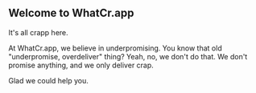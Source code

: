 ## Welcome to WhatCr.app

It's all crapp here.

At WhatCr.app, we believe in underpromising. You know that old "underpromise, overdeliver" thing? Yeah, no, we don't do that. We don't promise anything, and we only deliver crap.

Glad we could help you.
